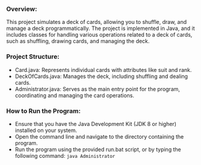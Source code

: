 ### Overview: 

This project simulates a deck of cards, allowing you to shuffle, draw, and manage a deck programmatically.
The project is implemented in Java, and it includes classes for handling various operations related to a deck of cards, such as shuffling, drawing cards, and managing the deck.

### Project Structure:

* Card.java: Represents individual cards with attributes like suit and rank.
* DeckOfCards.java: Manages the deck, including shuffling and dealing cards.
* Administrator.java: Serves as the main entry point for the program, coordinating and managing the card operations.

### How to Run the Program:

* Ensure that you have the Java Development Kit (JDK 8 or higher) installed on your system.
* Open the command line and navigate to the directory containing the program.
* Run the program using the provided run.bat script, or by typing the following command: `java Administrator`
  
